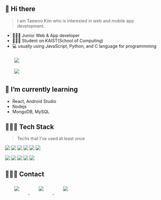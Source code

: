 ## 👋 Hi there

> I am Taewoo Kim who is interested in web and mobile app development.

- 👩🏻‍💼   Junior Web & App developer
- 👩🏻‍🏫   Student on KAIST(School of Computing)
- 💻    usually using JavaScript, Python, and C language for programmming

<div id="main">
    <img 
        src="https://github-readme-stats.vercel.app/api?username=T-dubb"
        style="height: auto; margin-left: 20px; margin-right: 20px; padding: 10px;"/>
</div>
<div id="main">
    <img 
        src="https://github-readme-stats.vercel.app/api/top-langs/?username=T-dubb&layout=compact&langs_count=8"
        style="height: auto; margin-left: 20px; margin-right: 20px; padding: 10px;"/>
</div>

## 🌱 I’m currently learning
- React, Android Studio
- Nodejs
- MongoDB, MySQL

## 👩🏻‍💻 Tech Stack 
> Techs that I've used at least once
<p >
    <img src="https://img.shields.io/badge/Java-007396?style=flat-square&logo=Java&logoColor=white"/>
    <img src="https://img.shields.io/badge/Javascript-ffb13b?style=flat-square&logo=javascript&logoColor=white"/>
    <img src="https://img.shields.io/badge/Python-3766AB?style=flat-square&logo=Python&logoColor=white"/> 
    <img src="https://img.shields.io/badge/C-A8B9CC?style=flat-square&logo=C&logoColor=white"/>
    <img src="https://img.shields.io/badge/HTML-E34F26?style=flat-square&logo=html5&logoColor=white"/>
    <img src="https://img.shields.io/badge/CSS-1572B6?style=flat-square&logo=css3&logoColor=white"/>
</p>
<p >
    <img src="https://img.shields.io/badge/Android-3DDC84?style=flat-square&logo=android&logoColor=white"/>
    <img src="https://img.shields.io/badge/node.js-%2343853D.svg?style=for-the-badge?style=flat-square&logo=node.js&logoColor=white"/>
    <img src="https://img.shields.io/badge/express.js-%23404d59.svg?style=flat-square&logo=express&logoColor=white"/>
    <img src="https://img.shields.io/badge/MongoDB-%234ea94b.svg?style=flat-square&logo=express&logoColor=white"/>
    <img src="https://img.shields.io/badge/React-61DAFB?style=flat-square&logo=react&logoColor=white"/>
</p>

## 🙋🏻‍♀️ Contact
<div >
    <a href="mailto:rlaxodntttt@kaist.ac.kr">
        <img 
            src="https://img.shields.io/badge/Gmail-D14836?style=for-the-badge&logo=gmail&logoColor=white"
            style="height: auto; margin-left: 20px; margin-right: 20px; padding: 10px;"/>
    </a>
    <a href="https://spiced-hydrogen-0e0.notion.site/Taewoo-Kim-6ef702138ad64872bae9c08b42da78a0">
        <img 
            src="https://img.shields.io/badge/Notion-%23000000.svg?style=for-the-badge&logo=notion&logoColor=white"
            style="height: auto; margin-left: 20px; margin-right: 20px; padding: 10px;"/>
    </a>
    <a href="https://www.instagram.com/tae._.woah/">
        <img 
            src="https://img.shields.io/badge/Instagram-E4405F?style=for-the-badge&logo=instagram&logoColor=white&link=https://www.instagram.com/tae._.woah/"
            style="height: auto; margin-left: 20px; margin-right: 20px; padding: 10px;"/>
    </a>
</div>
<!--
**T-dubb/T-dubb** is a ✨ _special_ ✨ repository because its `README.md` (this file) appears on your GitHub profile.

Here are some ideas to get you started:

- 🔭 I’m currently working on ...
- 🌱 I’m currently learning ...
- 👯 I’m looking to collaborate on ...
- 🤔 I’m looking for help with ...
- 💬 Ask me about ...
- 📫 How to reach me: ...
- 😄 Pronouns: ...
- ⚡ Fun fact: ...
-->
